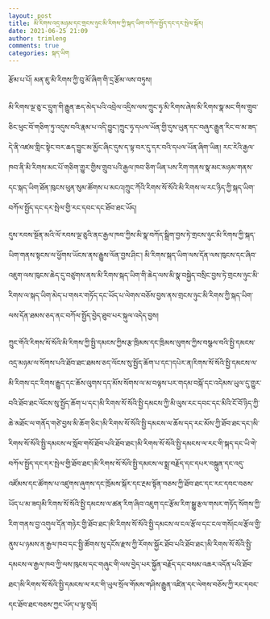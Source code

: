 ```yaml
---
layout: post
title: མི་རིགས་འདྲ་མཉམ་དང་གྲངས་ཉུང་མི་རིགས་ཀྱི་སྐད་ཡིག་བཀོལ་སྤྱོད་དང་དར་སྤེལ་སྐོར།
date: 2021-06-25 21:09
author: trimleng
comments: true
categories: སྐད་ཡིག
---
```

<!-- wp:paragraph -->
<p>རྩོམ་པ་པོ། མན་ཇུ་མི་རིགས་ཀྱི་བུ་མོ་ཞིག་གི་དྲ་རྩོམ་ལས་བཏུས།&nbsp;</p>
<!-- /wp:paragraph -->

<!-- wp:paragraph -->
<p>མི་རིགས་ལྔ་ཅུ་ང་དྲུག་གི་རྒྱུན་ཆད་མེད་པའི་འབྲེལ་འདྲིས་ལས་ཀྲུང་ཧྭ་མི་རིགས་ཞེས་མི་རིགས་སྣ་མང་གིས་གྲུབ་ཅིང་ཕུང་བོ་གཅིག་ཏུ་འདུས་བའི་རྣམ་པ་འདི་བྱུང་།ཀྲུང་ཧྭ་དཔལ་ཡོན་གྱི་དུས་ཡུན་དང་བཞུར་རྒྱུན་རིང་བ་མ་ཟད་དེ་ནི་འཛམ་གླིང་སྟེང་བར་ཆད་བྱུང་མ་མྱོང་ཞིང་དུས་ད་ལྟ་བར་དུ་དར་བའི་དཔལ་ཡོན་ཞིག་ཡིན། རང་རེའི་རྒྱལ་ཁབ་ནི་མི་རིགས་མང་པོ་གཅིག་གྱུར་གྱིས་གྲུབ་པའི་རྒྱལ་ཁབ་ཅིག་ཡིན་པས་རིག་གནས་སྣ་མང་མཉམ་གནས་དང་སྐད་ཡིག་ཐོན་ཁུངས་ཕུན་སུམ་ཚོགས་པ་མངའ།ཀྲུང་ཀོའི་རིགས་སོ་སོའི་མི་རིགས་ལ་རང་ཉིད་ཀྱི་སྐད་ཡིག་བཀོལ་སྤྱོད་དང་དར་སྤེལ་གྱི་རང་དབང་དང་ཐོབ་ཐང་ཡོད། </p>
<!-- /wp:paragraph -->

<!-- wp:more -->
<!--more-->
<!-- /wp:more -->

<!-- wp:paragraph -->
<p>དུས་རབས་སྔོན་མའི་ལོ་རབས་ལྔ་ཅུའི་ནང་རྒྱལ་ཁབ་ཀྱིས་མི་སྣ་བཀོད་སྒྲིག་བྱས་ཏེ་གྲངས་ཉུང་མི་རིགས་ཀྱི་སྐད་ཡིག་གནས་སྟངས་ལ་ཕྱོགས་ཡོངས་ནས་རྒྱུས་ལོན་བྱས་ཤིང་། མི་རིགས་སྐད་ཡིག་ལས་དོན་ལས་ཁུངས་དང་ཞིབ་འཇུག་ལས་ཁུངས་ཆེད་དུ་བཙུགས་ནས་མི་རིགས་སྐད་ཡིག་གི་ཆེད་ལས་མི་སྣ་བསྐྱེད་བསྲིང་བྱས་ཏེ་གྲངས་ཉུང་མི་རིགས་ལ་སྐད་ཡིག་མེད་པ་གསར་གཏོད་དང་ཡོད་པ་ལེགས་བཅོས་བྱས་ནས་གྲངས་ཉུང་མི་རིགས་ཀྱི་སྐད་ཡིག་ལས་དོན་ཐམས་ཅད་ནང་བཀོལ་སྤྱོད་བྱེད་ཐུབ་པར་སྐུལ་འདེད་བྱས། </p>
<!-- /wp:paragraph -->

<!-- wp:paragraph -->
<p>ཀྲུང་གོའི་རིགས་སོ་སོའི་མི་རིགས་ཀྱི་སྤྱི་དམངས་ཀྱིས་རྩ་ཁྲིམས་དང་ཁྲིམས་ལུགས་ཀྱིས་བསྩལ་བའི་སྤྱི་དམངས་འདྲ་མཉམ་ལ་སོགས་པའི་ཐོབ་ཐང་ཐམས་ཅད་ལོངས་སུ་སྤྱོད་ཆོག་པ་དང་།དཔེར་ན།རིགས་སོ་སོའི་སྤྱི་དམངས་ལ་མི་རིགས་དང་རིགས་རྒྱུད་དང་ཆོས་ལུགས་དད་མོས་སོགས་ལ་མ་བལྟས་པར་གདམ་བསྐོ་དང་འདེམས་ཡུལ་དུ་གྱུར་བའི་ཐོབ་ཐང་ལོངས་སུ་སྤྱོད་ཆོག་པ་དང་།མི་རིགས་སོ་སོའི་སྤྱི་དམངས་ཀྱི་མི་ལུས་རང་དབང་དང་མིའི་ངོ་བོ་ཉིད་ཀྱི་ཆེ་མཐོང་ལ་གནོད་གཙེ་བྱས་མི་ཆོག་ཅིང་།མི་རིགས་སོ་སོའི་སྤྱི་དམངས་ལ་ཆོས་དད་རང་མོས་ཀྱི་ཐོབ་ཐང་དང་།མི་རིགས་སོ་སོའི་སྤྱི་དམངས་ལ་སློབ་གསོ་ཐོབ་པའི་ཐོབ་ཐང་།མི་རིགས་སོ་སོའི་སྤྱི་དམངས་ལ་རང་གི་སྐད་དང་ཡི་གེ་བཀོལ་སྤྱོད་དང་དར་སྤེལ་གྱི་ཐོབ་ཐང་།མི་རིགས་སོ་སོའི་སྤྱི་དམངས་ལ་སྨྲ་བརྗོད་དང་དཔར་བསྐྲུན་དང་འདུ་འཛོམས་དང་ཚོགས་པ་འཛུགས་ཞུགས་དང་ཁྲོམས་སྐོར་དང་རྔམ་སྟོན་བཅས་ཀྱི་ཐོབ་ཐང་དང་རང་དབང་བཅས་ཡོད་པ་མ་ཟད།མི་རིགས་སོ་སོའི་སྤྱི་དམངས་ལ་ཚན་རིག་ཞིབ་འཇུག་དང་རྩོམ་རིག་སྒྱུ་རྩལ་གསར་གཏོད་སོགས་ཀྱི་རིག་གནས་བྱ་འགུལ་དོན་གཉེར་གྱི་ཐོབ་ཐང་།མི་རིགས་སོ་སོའི་སྤྱི་དམངས་ལ་ངལ་རྩོལ་དང་ངལ་གསོ།ངལ་རྩོལ་གྱི་ནུས་པ་ཉམས་ན་རྒྱལ་ཁབ་དང་སྤྱི་ཚོགས་སུ་དངོས་རྫས་ཀྱི་རོགས་སྐྱོར་ཐོབ་པའི་ཐོབ་ཐང་།མི་རིགས་སོ་སོའི་སྤྱི་དམངས་ལ་རྒྱལ་ཁབ་ཀྱི་ལས་ཁུངས་དང་གཞུང་གི་ལས་བྱེད་པར་སྐྱོན་བརྗོད་དང་བསམ་འཆར་འདོན་པའི་ཐོབ་ཐང་།མི་རིགས་སོ་སོའི་སྤྱི་དམངས་ལ་རང་གི་ཡུལ་སྲོལ་གོམས་གཤིས་རྒྱུན་འཛིན་དང་ལེགས་བཅོས་ཀྱི་རང་དབང་དང་ཐོབ་ཐང་བཅས་ཀྱང་ཡོད་པ་ལྟ་བུའོ། <br><br></p>
<!-- /wp:paragraph -->

